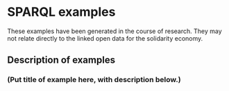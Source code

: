 # SPARQL examples

These examples have been generated in the course of research. They may not relate directly to the linked open data for the solidarity economy.

## Description of examples

### (Put title of example here, with description below.)
